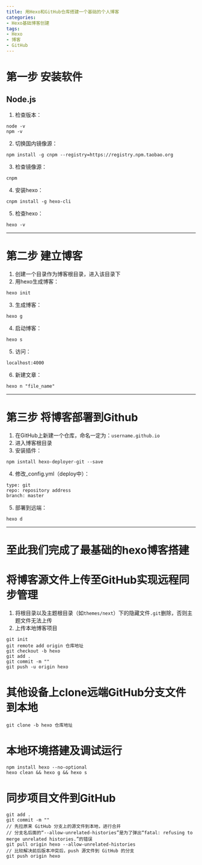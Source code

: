 ```yaml
---
title: 用Hexo和GitHub仓库搭建一个基础的个人博客
categories: 
- Hexo基础博客创建
tags: 
- Hexo
- 博客
- GitHub
---
```




# 第一步 安装软件
## Node.js
1. 检查版本：
```
node -v
npm -v
```
2. 切换国内镜像源：
```
npm install -g cnpm --registry=https://registry.npm.taobao.org
```
3. 检查镜像源：
```
cnpm
```
4. 安装hexo：
```
cnpm install -g hexo-cli
```
5. 检查hexo：
```
hexo -v
```

---

# 第二步 建立博客
1. 创建一个目录作为博客根目录，进入该目录下
2. 用hexo生成博客：
```
hexo init
```
3. 生成博客：
```
hexo g
```
4. 启动博客：
```
hexo s
```
5. 访问：
```
localhost:4000
```
6. 新建文章：
```
hexo n "file_name"
```

---

# 第三步 将博客部署到Github
1. 在GitHub上新建一个仓库，命名一定为：`username.github.io`
2. 进入博客根目录
3. 安装插件：
```
npm isntall hexo-deployer-git --save
```
4. 修改_config.yml（deploy中）：
```
type: git
repo: repository address
branch: master
```
5. 部署到远端：
```
hexo d
```

---

# 至此我们完成了最基础的hexo博客搭建

# 将博客源文件上传至GitHub实现远程同步管理
1. 将根目录以及主题根目录（如`themes/next`）下的隐藏文件`.git`删除，否则主题文件无法上传
2. 上传本地博客项目
```
git init
git remote add origin 仓库地址
git checkout -b hexo
git add .
git commit -m ""
git push -u origin hexo
```

# 其他设备上clone远端GitHub分支文件到本地
```
git clone -b hexo 仓库地址
```

# 本地环境搭建及调试运行
```
npm install hexo --no-optional
hexo clean && hexo g && hexo s
```

# 同步项目文件到GitHub
```
git add .
git commit -m ""
// 先拉原来 GitHub 分支上的源文件到本地，进行合并
// 分支名后面的“--allow-unrelated-histories”是为了弹出“fatal: refusing to merge unrelated histories.”的错误
git pull origin hexo --allow-unrelated-histories
// 比较解决前后版本冲突后，push 源文件到 GitHub 的分支
git push origin hexo
```
